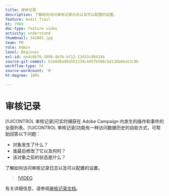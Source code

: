 ```yaml
---
title: 审核记录
description: 了解如何访问审核记录日志以及可以配置的设置。
feature: Audit Trail
kt: 7969
doc-type: feature video
activity: understand
thumbnail: 342081.jpg
team: PM
role: Admin
level: Beginner
exl-id: ee4c6b70-3998-4b7b-bf12-13d33c984344
source-git-commit: b1b8d8a99a551239c445fb588cbd126b66a53c9b
workflow-type: ht
source-wordcount: '0'
ht-degree: 100%

---
```


# 审核记录

[!UICONTROL 审核记录]可实时捕获在 Adobe Campaign 内发生的操作和事件的全面列表。[!UICONTROL 审核记录]功能有一种访问数据历史的自助方式，可帮助回答以下问题：

* 对象发生了什么？
* 谁最后修改了它以及何时？
* 该对象之前的状态是什么？

了解如何访问审核记录日志以及可以配置的设置。

>[!VIDEO](https://video.tv.adobe.com/v/342081?quality=12&learn=on)

有关详细信息，请参阅[审核记录文档](https://experienceleague.adobe.com/docs/campaign-classic/using/monitoring-campaign-classic/production-procedures/audit-trail.html?lang=zh-Hans)。
